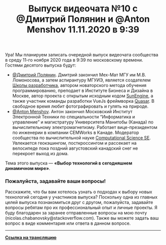 ﻿---
title: "Выпуск видеочата №10 с @Дмитрий Полянин и @Anton Menshov 11.11.2020 в 9:39"
se.owner.user_id: 6
se.owner.display_name: "Nicolas Chabanovsky"
se.owner.link: "https://ru.meta.stackoverflow.com/users/6/nicolas-chabanovsky"
se.link: "https://ru.meta.stackoverflow.com/questions/10955/%d0%92%d1%8b%d0%bf%d1%83%d1%81%d0%ba-%d0%b2%d0%b8%d0%b4%d0%b5%d0%be%d1%87%d0%b0%d1%82%d0%b0-10-%d1%81-%d0%94%d0%bc%d0%b8%d1%82%d1%80%d0%b8%d0%b9-%d0%9f%d0%be%d0%bb%d1%8f%d0%bd%d0%b8%d0%bd-%d0%b8-anton-menshov-11-11-2020-%d0%b2-939"
se.question_id: 10955
se.post_type: question
---
<p>Ура! Мы планируем записать очередной выпуск видеочата сообщества в среду 11-го ноября 2020 года в 9:39 по московскому времени. Гостями десятого выпуска будут:</p>
<ul>
<li><a href="https://ru.stackoverflow.com/users/205037/">@Дмитрий Полянин</a>. Дмитрий закончил Мех-Мат МГУ им М.В. Ломоносова, а затем аспирантуру МГУИЭ, является создателем <a href="https://okeanij.ru" rel="nofollow noreferrer">Школы разработчика</a>, автором новаторского метода обучения программированию, преподает в Институте Бизнеса и Дизайна в Москве, автор проекта с открытым исходным кодом <a href="https://github.com/sunengine/SunEngine" rel="nofollow noreferrer">SunEngine</a>, а также участник команды разработки VueJs фреймворка <a href="https://quasar.dev" rel="nofollow noreferrer">Quasar</a>.  В свободное время любит фотографировать и гулять на природе.</li>
<li><a href="https://ru.stackoverflow.com/users/337980/anton-menshov">@Anton Menshov</a>. Антон закончил Московский Институт Электронной Техники по специальности “Информатика и управление” и магистратуру Университета Манитобы (Канада) по вычислительному электромагнетизму. Работает вице-президентом по инженерии в компании CEMWorks в Канаде. Модератор сообщества по вычислительной науке <a href="https://scicomp.stackexchange.com/">Computational Science SE</a>. Увлекается геокэшингом, посткроссингом и рассекает на велосипеде пока поздний августовский канадский снег не перекроет выход из дома.</li>
</ul>
<p>Тема этого выпуска — <strong>«Выбор технологий в сегодняшнем динамичном мире»</strong>.</p>
<h3>Пожалуйста, задавайте ваши вопросы!</h3>
<p>Расскажите, что бы вам хотелось узнать о подходах к выбору новых технологий сегодня у участников выпуска? Поскольку одна из главных целей выпуска познакомиться друг с другом, пожалуйста, задавайте вопросы ребятам про их профессиональный опыт и личные проекты. Я буду благодарен за заранее отправленные вопросы на мою почту (nicolas.chabanovsky@stackoverflow.com). Также вы можете задать ваш вопрос в виде комментария или ответа в данном вопросе.</p>
<hr />
<p><strong><a href="https://www.youtube.com/watch?v=vMkWJQwBE8A" rel="nofollow noreferrer">Ссылка на трансляцию</a></strong></p>
